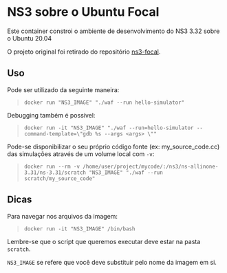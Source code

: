 # NS3 sobre o Ubuntu Focal

Este container constroi o ambiente de desenvolvimento do NS3 3.32 sobre o Ubuntu 20.04

O projeto original foi retirado do repositório [ns3-focal](https://github.com/Luxxii/ns3-focal).

## Uso

Pode ser utilizado da seguinte maneira:
> `docker run "NS3_IMAGE" "./waf --run hello-simulator"`

Debugging também é possível:
> `docker run -it "NS3_IMAGE" "./waf --run=hello-simulator --command-template=\"gdb %s --args <args> \""`

Pode-se disponibilizar o seu próprio código fonte (ex: my_source_code.cc) das simulações através de um volume local com `-v`:
> `docker run --rm -v /home/user/project/mycode/:/ns3/ns-allinone-3.31/ns-3.31/scratch "NS3_IMAGE" "./waf --run scratch/my_source_code"`

## Dicas

Para navegar nos arquivos da imagem:
> `docker run -it "NS3_IMAGE" /bin/bash`

Lembre-se que o script que queremos executar deve estar na pasta `scratch`.

`NS3_IMAGE` se refere que você deve substituir pelo nome da imagem em si.
